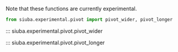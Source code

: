 
Note that these functions are currently experimental.

```python
from siuba.experimental.pivot import pivot_wider, pivot_longer
```

::: siuba.experimental.pivot.pivot_wider


::: siuba.experimental.pivot.pivot_longer
